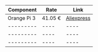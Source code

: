 | Component | Rate | Link | 
| --------- | ---- | ---- |
| Orange Pi 3 | 41.05 € | [Aliexpress](https://es.aliexpress.com/store/product/Orange-Pi-3-H6-2GB-LPDDR3-8GB-EMMC-Flash-Gigabyte-Ethernet-Port-AP6256-WIFI-BT5-0/1553371_32971639306.html?spm=a219c.search0104.3.1.7a43758316azho&ws_ab_test=searchweb0_0,searchweb201602_2_10065_10068_10547_319_10891_317_10548_10696_10084_453_454_10083_10618_10307_10820_10821_10301_10303_537_536_10902_10059_10884_10887_321_322_10103-10891,searchweb201603_51,ppcSwitch_0&algo_expid=5c913c3a-22a4-4755-92a3-86eff891546d-0&algo_pvid=5c913c3a-22a4-4755-92a3-86eff891546d&transAbTest=ae803_4) |
| --------- | ---- | ---- |
| --------- | ---- | ---- |
| --------- | ---- | ---- |
